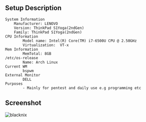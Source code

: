 Setup Description
-----------------
```
System Information
	Manufacturer: LENOVO
	Version: ThinkPad S1Yoga(2ndGen)
	Family: ThinkPad S1Yoga(2ndGen)
CPU Information
        Model name: Intel(R) Core(TM) i7-6500U CPU @ 2.50GHz
        Virtualization:  VT-x
Mem Information
        MemTotal: 8GB
/etc/os-release
        Name: Arch Linux
Current WM
        bspwm
External Monitor
        DELL
Purposes
        - Mainly for pentest and daily use e.g programming etc
```

Screenshot
----------
![blacknix](https://i.redd.it/su4f85a24my21.png)
